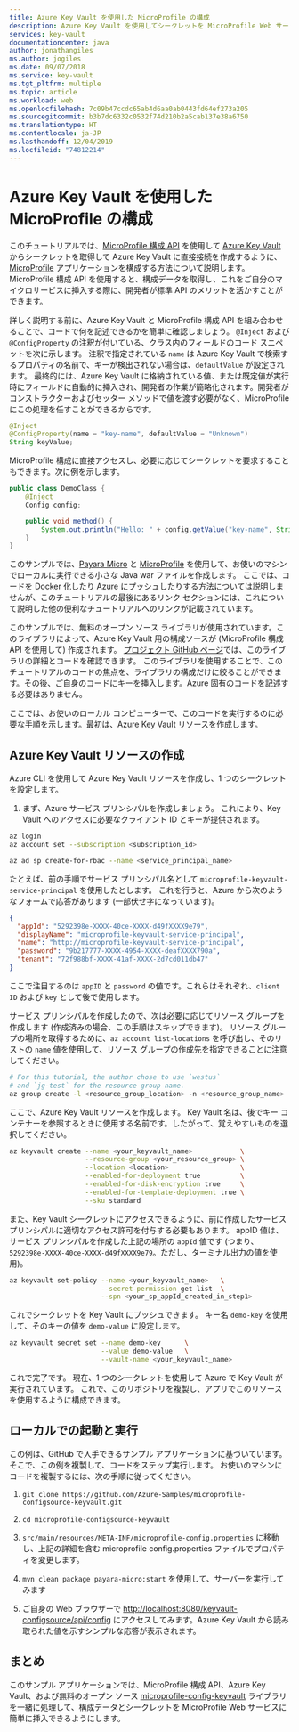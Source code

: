 ```yaml
---
title: Azure Key Vault を使用した MicroProfile の構成
description: Azure Key Vault を使用してシークレットを MicroProfile Web サービスに挿入する方法について説明します
services: key-vault
documentationcenter: java
author: jonathangiles
ms.author: jogiles
ms.date: 09/07/2018
ms.service: key-vault
ms.tgt_pltfrm: multiple
ms.topic: article
ms.workload: web
ms.openlocfilehash: 7c09b47ccdc65ab4d6aa0ab0443fd64ef273a205
ms.sourcegitcommit: b3b7dc6332c0532f74d210b2a5cab137e38a6750
ms.translationtype: HT
ms.contentlocale: ja-JP
ms.lasthandoff: 12/04/2019
ms.locfileid: "74812214"
---
```

# <a name="configure-microprofile-with-azure-key-vault"></a>Azure Key Vault を使用した MicroProfile の構成

このチュートリアルでは、[MicroProfile 構成 API](https://microprofile.io/project/eclipse/microprofile-config) を使用して [Azure Key Vault](https://azure.microsoft.com/services/key-vault/) からシークレットを取得して Azure Key Vault に直接接続を作成するように、[MicroProfile](http://microprofile.io) アプリケーションを構成する方法について説明します。 MicroProfile 構成 API を使用すると、構成データを取得し、これをご自分のマイクロサービスに挿入する際に、開発者が標準 API のメリットを活かすことができます。

詳しく説明する前に、Azure Key Vault と MicroProfile 構成 API を組み合わせることで、コードで何を記述できるかを簡単に確認しましょう。 `@Inject` および `@ConfigProperty` の注釈が付いている、クラス内のフィールドのコード スニペットを次に示します。 注釈で指定されている `name` は Azure Key Vault で検索するプロパティの名前で、キーが検出されない場合は、`defaultValue` が設定されます。 最終的には、Azure Key Vault に格納されている値、または既定値が実行時にフィールドに自動的に挿入され、開発者の作業が簡略化されます。開発者がコンストラクターおよびセッター メソッドで値を渡す必要がなく、MicroProfile にこの処理を任すことができるからです。

```java
@Inject
@ConfigProperty(name = "key-name", defaultValue = "Unknown")
String keyValue;
```

MicroProfile 構成に直接アクセスし、必要に応じてシークレットを要求することもできます。次に例を示します。

```java
public class DemoClass {
    @Inject
    Config config;

    public void method() {
        System.out.println("Hello: " + config.getValue("key-name", String.class));
    }
}
```

このサンプルでは、[Payara Micro](https://www.payara.fish/payara_micro) と [MicroProfile](https://microprofile.io/) を使用して、お使いのマシンでローカルに実行できる小さな Java war ファイルを作成します。 ここでは、コードを Docker 化したり Azure にプッシュしたりする方法については説明しませんが、このチュートリアルの最後にあるリンク セクションには、これについて説明した他の便利なチュートリアルへのリンクが記載されています。

このサンプルでは、無料のオープン ソース ライブラリが使用されています。このライブラリによって、Azure Key Vault 用の構成ソースが (MicroProfile 構成 API を使用して) 作成されます。 [プロジェクト GitHub ページ](https://github.com/Azure/azure-microprofile/tree/master/microprofile-config-keyvault)では、このライブラリの詳細とコードを確認できます。 このライブラリを使用することで、このチュートリアルのコードの焦点を、ライブラリの構成だけに絞ることができます。その後、ご自身のコードにキーを挿入します。Azure 固有のコードを記述する必要はありません。

ここでは、お使いのローカル コンピューターで、このコードを実行するのに必要な手順を示します。最初は、Azure Key Vault リソースを作成します。

## <a name="creating-an-azure-key-vault-resource"></a>Azure Key Vault リソースの作成

Azure CLI を使用して Azure Key Vault リソースを作成し、1 つのシークレットを設定します。

1. まず、Azure サービス プリンシパルを作成しましょう。 これにより、Key Vault へのアクセスに必要なクライアント ID とキーが提供されます。

```bash
az login
az account set --subscription <subscription_id>

az ad sp create-for-rbac --name <service_principal_name>
```

たとえば、前の手順でサービス プリンシパル名として `microprofile-keyvault-service-principal` を使用したとします。 これを行うと、Azure から次のようなフォームで応答があります (一部伏せ字になっています)。

```json
{
  "appId": "5292398e-XXXX-40ce-XXXX-d49fXXXX9e79",
  "displayName": "microprofile-keyvault-service-principal",
  "name": "http://microprofile-keyvault-service-principal",
  "password": "9b217777-XXXX-4954-XXXX-deafXXXX790a",
  "tenant": "72f988bf-XXXX-41af-XXXX-2d7cd011db47"
}
```

ここで注目するのは `appID` と `password` の値です。これらはそれぞれ、`client ID` および `key` として後で使用します。

サービス プリンシパルを作成したので、次は必要に応じてリソース グループを作成します (作成済みの場合、この手順はスキップできます)。 リソース グループの場所を取得するために、`az account list-locations` を呼び出し、そのリストの `name` 値を使用して、リソース グループの作成先を指定できることに注意してください。

```bash
# For this tutorial, the author chose to use `westus`
# and `jg-test` for the resource group name.
az group create -l <resource_group_location> -n <resource_group_name>
```

ここで、Azure Key Vault リソースを作成します。 Key Vault 名は、後でキー コンテナーを参照するときに使用する名前です。したがって、覚えやすいものを選択してください。

```bash
az keyvault create --name <your_keyvault_name>            \
                   --resource-group <your_resource_group> \
                   --location <location>                  \
                   --enabled-for-deployment true          \
                   --enabled-for-disk-encryption true     \
                   --enabled-for-template-deployment true \
                   --sku standard
```

また、Key Vault シークレットにアクセスできるように、前に作成したサービス プリンシパルに適切なアクセス許可を付与する必要もあります。 appID 値は、サービス プリンシパルを作成した上記の場所の `appId` 値です (つまり、`5292398e-XXXX-40ce-XXXX-d49fXXXX9e79`。ただし、ターミナル出力の値を使用)。

```bash
az keyvault set-policy --name <your_keyvault_name>   \
                       --secret-permission get list  \
                       --spn <your_sp_appId_created_in_step1>
```

これでシークレットを Key Vault にプッシュできます。 キー名 `demo-key` を使用して、そのキーの値を `demo-value` に設定します。

```bash
az keyvault secret set --name demo-key      \
                       --value demo-value   \
                       --vault-name <your_keyvault_name>  
```

これで完了です。 現在、1 つのシークレットを使用して Azure で Key Vault が実行されています。 これで、このリポジトリを複製し、アプリでこのリソースを使用するように構成できます。

## <a name="getting-up-and-running-locally"></a>ローカルでの起動と実行

この例は、GitHub で入手できるサンプル アプリケーションに基づいています。そこで、この例を複製して、コードをステップ実行します。 お使いのマシンにコードを複製するには、次の手順に従ってください。

1. `git clone https://github.com/Azure-Samples/microprofile-configsource-keyvault.git`

1. `cd microprofile-configsource-keyvault`

1. `src/main/resources/META-INF/microprofile-config.properties` に移動し、上記の詳細を含む microprofile config.properties ファイルでプロパティを変更します。

1. `mvn clean package payara-micro:start` を使用して、サーバーを実行してみます

1. ご自身の Web ブラウザーで [http://localhost:8080/keyvault-configsource/api/config](http://localhost:8080/keyvault-configsource/api/config) にアクセスしてみます。Azure Key Vault から読み取られた値を示すシンプルな応答が表示されます。

## <a name="summary"></a>まとめ

このサンプル アプリケーションでは、MicroProfile 構成 API、Azure Key Vault、および無料のオープン ソース [microprofile-config-keyvault](https://github.com/Azure/azure-microprofile/tree/master/microprofile-config-keyvault) ライブラリを一緒に処理して、構成データとシークレットを MicroProfile Web サービスに簡単に挿入できるようにします。
